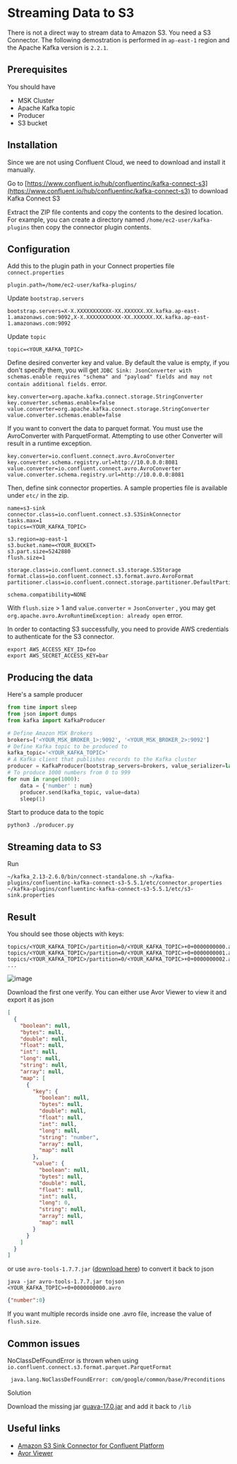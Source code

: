# Streaming Data to S3

There is not a direct way to stream data to Amazon S3. You need a S3 Connector. The following demostration is performed in ``ap-east-1`` region and the Apache Kafka version is ``2.2.1``.

## Prerequisites

You should have 

- MSK Cluster
- Apache Kafka topic
- Producer 
- S3 bucket

## Installation

Since we are not using Confluent Cloud, we need to download and install it manually.

Go to [https://www.confluent.io/hub/confluentinc/kafka-connect-s3](https://www.confluent.io/hub/confluentinc/kafka-connect-s3) to download Kafka Connect S3

Extract the ZIP file contents and copy the contents to the desired location. For example, you can create a directory named ``/home/ec2-user/kafka-plugins`` then copy the connector plugin contents.

## Configuration

Add this to the plugin path in your Connect properties file  ``connect.properties``

```
plugin.path=/home/ec2-user/kafka-plugins/
```

Update ``bootstrap.servers`` 

```
bootstrap.servers=X-X.XXXXXXXXXXX-XX.XXXXXX.XX.kafka.ap-east-1.amazonaws.com:9092,X-X.XXXXXXXXXXX-XX.XXXXXX.XX.kafka.ap-east-1.amazonaws.com:9092
```

Update ``topic``

```
topic=<YOUR_KAFKA_TOPIC>
```

Define desired converter key and value. By default the value is empty, if you don't specify them, you will get ``JDBC Sink: JsonConverter with schemas.enable requires "schema" and "payload" fields and may not contain additional fields.`` error. 

```
key.converter=org.apache.kafka.connect.storage.StringConverter
key.converter.schemas.enable=false
value.converter=org.apache.kafka.connect.storage.StringConverter
value.converter.schemas.enable=false
```

If you want to convert the data to parquet format. You must use the AvroConverter with ParquetFormat. Attempting to use other Converter will result in a runtime exception.

```
key.converter=io.confluent.connect.avro.AvroConverter
key.converter.schema.registry.url=http://10.0.0.0:8081
value.converter=io.confluent.connect.avro.AvroConverter
value.converter.schema.registry.url=http://10.0.0.0:8081
```

Then, define sink connector properties. A sample properties file is available under ``etc/`` in the zip. 

```
name=s3-sink
connector.class=io.confluent.connect.s3.S3SinkConnector
tasks.max=1
topics=<YOUR_KAFKA_TOPIC>

s3.region=ap-east-1
s3.bucket.name=<YOUR_BUCKET>
s3.part.size=5242880
flush.size=1

storage.class=io.confluent.connect.s3.storage.S3Storage
format.class=io.confluent.connect.s3.format.avro.AvroFormat
partitioner.class=io.confluent.connect.storage.partitioner.DefaultPartitioner

schema.compatibility=NONE
```

With ``flush.size`` > 1 and ``value.converter`` = ``JsonConverter`` , you may get ``org.apache.avro.AvroRuntimeException: already open`` error. 

In order to contacting S3 successfully, you need to provide AWS credentials to authenticate for the S3 connector.

```
export AWS_ACCESS_KEY_ID=foo
export AWS_SECRET_ACCESS_KEY=bar
```

## Producing the data

Here's a sample producer

```py
from time import sleep
from json import dumps
from kafka import KafkaProducer

# Define Amazon MSK Brokers
brokers=['<YOUR_MSK_BROKER_1>:9092', '<YOUR_MSK_BROKER_2>:9092']
# Define Kafka topic to be produced to 
kafka_topic='<YOUR_KAFKA_TOPIC>'
# A Kafka client that publishes records to the Kafka cluster
producer = KafkaProducer(bootstrap_servers=brokers, value_serializer=lambda x: dumps(x).encode('utf-8'))
# To produce 1000 numbers from 0 to 999 
for num in range(1000):
    data = {'number' : num}
    producer.send(kafka_topic, value=data)
    sleep(1)

```

Start to produce data to the topic
```
python3 ./producer.py
```

## Streaming data to S3

Run 

```
~/kafka_2.13-2.6.0/bin/connect-standalone.sh ~/kafka-plugins/confluentinc-kafka-connect-s3-5.5.1/etc/connector.properties ~/kafka-plugins/confluentinc-kafka-connect-s3-5.5.1/etc/s3-sink.properties
```

## Result

You should see those objects with keys:

```
topics/<YOUR_KAFKA_TOPIC>/partition=0/<YOUR_KAFKA_TOPIC>+0+0000000000.avro
topics/<YOUR_KAFKA_TOPIC>/partition=0/<YOUR_KAFKA_TOPIC>+0+0000000001.avro
topics/<YOUR_KAFKA_TOPIC>/partition=0/<YOUR_KAFKA_TOPIC>+0+0000000002.avro
...
```

![image](https://user-images.githubusercontent.com/35857179/91855683-13d2fd00-ec98-11ea-8172-3034e7215ed3.png)

Download the first one verify. You can either use Avor Viewer to view it and export it as json

```json
[
  {
    "boolean": null,
    "bytes": null,
    "double": null,
    "float": null,
    "int": null,
    "long": null,
    "string": null,
    "array": null,
    "map": [
      {
        "key": {
          "boolean": null,
          "bytes": null,
          "double": null,
          "float": null,
          "int": null,
          "long": null,
          "string": "number",
          "array": null,
          "map": null
        },
        "value": {
          "boolean": null,
          "bytes": null,
          "double": null,
          "float": null,
          "int": null,
          "long": 0,
          "string": null,
          "array": null,
          "map": null
        }
      }
    ]
  }
]
```

or use ``avro-tools-1.7.7.jar`` ([download here](http://mirror.metrocast.net/apache/avro/avro-1.7.7/java/avro-tools-1.7.7.jar)) to convert it back to json

```
java -jar avro-tools-1.7.7.jar tojson <YOUR_KAFKA_TOPIC>+0+0000000000.avro
```

```json
{"number":0}
```

If you want multiple records inside one .avro file, increase the value of ``flush.size``.

## Common issues

NoClassDefFoundError is thrown when using ``io.confluent.connect.s3.format.parquet.ParquetFormat ``

`` java.lang.NoClassDefFoundError: com/google/common/base/Preconditions`` 

Solution

Download the missing jar [guava-17.0.jar](https://www.findjar.com/jar/com/google/guava/guava/17.0/guava-17.0.jar.html) and add it back to ``/lib``

## Useful links

- [Amazon S3 Sink Connector for Confluent Platform](https://docs.confluent.io/current/connect/kafka-connect-s3/index.html)
- [Avor Viewer](https://zymeworks.github.io/avro-viewer/)